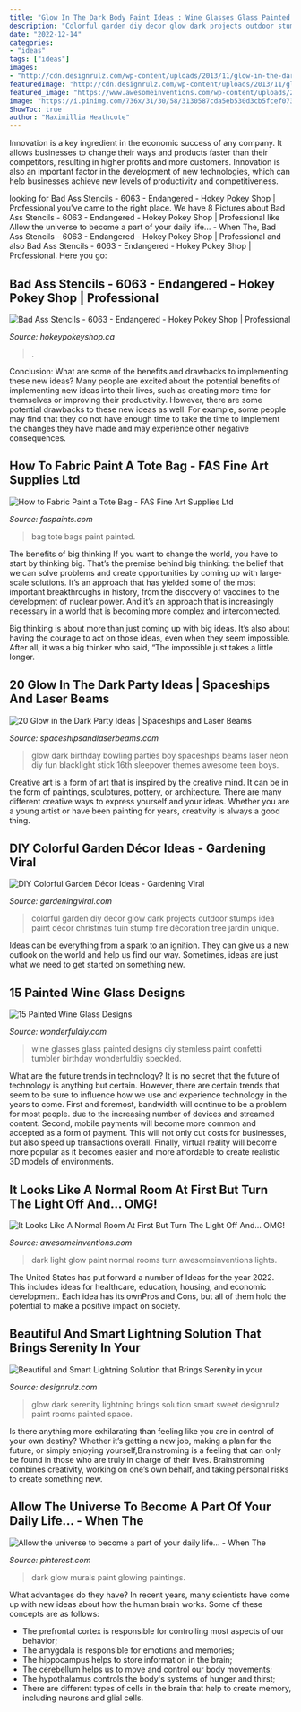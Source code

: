 ```yaml
---
title: "Glow In The Dark Body Paint Ideas : Wine Glasses Glass Painted Designs Diy Stemless Paint Confetti Tumbler Birthday Wonderfuldiy Speckled"
description: "Colorful garden diy decor glow dark projects outdoor stumps idea paint décor christmas tuin stump fire décoration tree jardin unique"
date: "2022-12-14"
categories:
- "ideas"
tags: ["ideas"]
images:
- "http://cdn.designrulz.com/wp-content/uploads/2013/11/glow-in-the-dark-3.jpg"
featuredImage: "http://cdn.designrulz.com/wp-content/uploads/2013/11/glow-in-the-dark-3.jpg"
featured_image: "https://www.awesomeinventions.com/wp-content/uploads/2015/01/Amazing-Glowing-Murals.jpg"
image: "https://i.pinimg.com/736x/31/30/58/3130587cda5eb530d3cb5fcef073fee4--dark-paintings-project-.jpg"
ShowToc: true
author: "Maximillia Heathcote"
---
```



Innovation is a key ingredient in the economic success of any company. It allows businesses to change their ways and products faster than their competitors, resulting in higher profits and more customers. Innovation is also an important factor in the development of new technologies, which can help businesses achieve new levels of productivity and competitiveness.

	

		
looking for Bad Ass Stencils - 6063 - Endangered - Hokey Pokey Shop | Professional you've came to the right place. We have 8 Pictures about Bad Ass Stencils - 6063 - Endangered - Hokey Pokey Shop | Professional like Allow the universe to become a part of your daily life… - When The, Bad Ass Stencils - 6063 - Endangered - Hokey Pokey Shop | Professional and also Bad Ass Stencils - 6063 - Endangered - Hokey Pokey Shop | Professional. Here you go:
		
    
## Bad Ass Stencils - 6063 - Endangered - Hokey Pokey Shop | Professional

<img loading=lazy src="https://www.hokeypokeyshop.ca/images/thumbs/0005808_bad-ass-stencils-6063-endangered.jpeg" onerror="this.onerror=null;this.src='https://tse2.mm.bing.net/th?id=OIP.z21ISrxlPtsUaNhSWT0RlQHaKX&amp;pid=15.1';" alt="Bad Ass Stencils - 6063 - Endangered - Hokey Pokey Shop | Professional">

_Source: hokeypokeyshop.ca_

>. 

	

Conclusion: What are some of the benefits and drawbacks to implementing these new ideas?
Many people are excited about the potential benefits of implementing new ideas into their lives, such as creating more time for themselves or improving their productivity. However, there are some potential drawbacks to these new ideas as well. For example, some people may find that they do not have enough time to take the time to implement the changes they have made and may experience other negative consequences.

    
## How To Fabric Paint A Tote Bag - FAS Fine Art Supplies Ltd

<img loading=lazy src="http://www.faspaints.com/uploads/4/7/2/6/47269167/bags3.jpg" onerror="this.onerror=null;this.src='https://tse2.mm.bing.net/th?id=OIP.JZJglxZrSvj649WLyobC-wAAAA&amp;pid=15.1';" alt="How to Fabric Paint a Tote Bag - FAS Fine Art Supplies Ltd">

_Source: faspaints.com_

>bag tote bags paint painted. 

	

The benefits of big thinking
If you want to change the world, you have to start by thinking big. That’s the premise behind big thinking: the belief that we can solve problems and create opportunities by coming up with large-scale solutions.
It’s an approach that has yielded some of the most important breakthroughs in history, from the discovery of vaccines to the development of nuclear power. And it’s an approach that is increasingly necessary in a world that is becoming more complex and interconnected.

Big thinking is about more than just coming up with big ideas. It’s also about having the courage to act on those ideas, even when they seem impossible. After all, it was a big thinker who said, “The impossible just takes a little longer.

    
## 20 Glow In The Dark Party Ideas | Spaceships And Laser Beams

<img loading=lazy src="http://spaceshipsandlaserbeams.com/wp-content/uploads/2015/09/glow-in-the-dark-birthday-party-ideas-boys.jpg" onerror="this.onerror=null;this.src='https://tse1.mm.bing.net/th?id=OIP.mNxnmfNyFDxSRtMiVn0AhAHaLH&amp;pid=15.1';" alt="20 Glow in the Dark Party Ideas | Spaceships and Laser Beams">

_Source: spaceshipsandlaserbeams.com_

>glow dark birthday bowling parties boy spaceships beams laser neon diy fun blacklight stick 16th sleepover themes awesome teen boys. 

	

Creative art is a form of art that is inspired by the creative mind. It can be in the form of paintings, sculptures, pottery, or architecture. There are many different creative ways to express yourself and your ideas. Whether you are a young artist or have been painting for years, creativity is always a good thing.

    
## DIY Colorful Garden Décor Ideas - Gardening Viral

<img loading=lazy src="http://gardeningviral.com/wp-content/uploads/2017/01/colorful-stumps.jpg" onerror="this.onerror=null;this.src='https://tse2.mm.bing.net/th?id=OIP.Pq0W-D3ecvAAGaU9ED12NAHaQT&amp;pid=15.1';" alt="DIY Colorful Garden Décor Ideas - Gardening Viral">

_Source: gardeningviral.com_

>colorful garden diy decor glow dark projects outdoor stumps idea paint décor christmas tuin stump fire décoration tree jardin unique. 

	

Ideas can be everything from a spark to an ignition. They can give us a new outlook on the world and help us find our way. Sometimes, ideas are just what we need to get started on something new.

    
## 15 Painted Wine Glass Designs

<img loading=lazy src="http://cdn.wonderfuldiy.com/wp-content/uploads/2016/08/Speckled-tumbler-glasses.jpg" onerror="this.onerror=null;this.src='https://tse3.mm.bing.net/th?id=OIP.Qyz-D_x-wHCoa6Odm3SHywHaFj&amp;pid=15.1';" alt="15 Painted Wine Glass Designs">

_Source: wonderfuldiy.com_

>wine glasses glass painted designs diy stemless paint confetti tumbler birthday wonderfuldiy speckled. 

	

What are the future trends in technology?
It is no secret that the future of technology is anything but certain. However, there are certain trends that seem to be sure to influence how we use and experience technology in the years to come. 
First and foremost, bandwidth will continue to be a problem for most people. due to the increasing number of devices and streamed content. Second, mobile payments will become more common and accepted as a form of payment. This will not only cut costs for businesses, but also speed up transactions overall. Finally, virtual reality will become more popular as it becomes easier and more affordable to create realistic 3D models of environments.

    
## It Looks Like A Normal Room At First But Turn The Light Off And... OMG!

<img loading=lazy src="https://www.awesomeinventions.com/wp-content/uploads/2015/01/Amazing-Glowing-Murals.jpg" onerror="this.onerror=null;this.src='https://tse3.mm.bing.net/th?id=OIP.ZpWdkBX3FJkLhcshguVnygHaD8&amp;pid=15.1';" alt="It Looks Like A Normal Room At First But Turn The Light Off And... OMG!">

_Source: awesomeinventions.com_

>dark light glow paint normal rooms turn awesomeinventions lights. 

	

The United States has put forward a number of Ideas for the year 2022. This includes ideas for healthcare, education, housing, and economic development. Each idea has its ownPros and Cons, but all of them hold the potential to make a positive impact on society.

    
## Beautiful And Smart Lightning Solution That Brings Serenity In Your

<img loading=lazy src="http://cdn.designrulz.com/wp-content/uploads/2013/11/glow-in-the-dark-3.jpg" onerror="this.onerror=null;this.src='https://tse2.mm.bing.net/th?id=OIP.2gasi0sU9GcSpeO-mIo1EgHaLq&amp;pid=15.1';" alt="Beautiful and Smart Lightning Solution that Brings Serenity in your">

_Source: designrulz.com_

>glow dark serenity lightning brings solution smart sweet designrulz paint rooms painted space. 

	

Is there anything more exhilarating than feeling like you are in control of your own destiny? Whether it’s getting a new job, making a plan for the future, or simply enjoying yourself,Brainstroming is a feeling that can only be found in those who are truly in charge of their lives. Brainstroming combines creativity, working on one’s own behalf, and taking personal risks to create something new.

    
## Allow The Universe To Become A Part Of Your Daily Life… - When The

<img loading=lazy src="https://i.pinimg.com/736x/31/30/58/3130587cda5eb530d3cb5fcef073fee4--dark-paintings-project-.jpg" onerror="this.onerror=null;this.src='https://tse4.mm.bing.net/th?id=OIP.pcn7XM8FVGpiJhivys6CXgHaLD&amp;pid=15.1';" alt="Allow the universe to become a part of your daily life… - When The">

_Source: pinterest.com_

>dark glow murals paint glowing paintings. 

	

What advantages do they have?
In recent years, many scientists have come up with new ideas about how the human brain works. Some of these concepts are as follows: 
- The prefrontal cortex is responsible for controlling most aspects of our behavior; 
- The amygdala is responsible for emotions and memories; 
- The hippocampus helps to store information in the brain; 
- The cerebellum helps us to move and control our body movements; 
- The hypothalamus controls the body's systems of hunger and thirst; 
- There are different types of cells in the brain that help to create memory, including neurons and glial cells.

